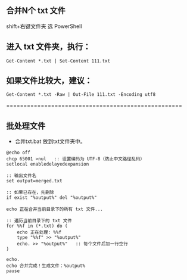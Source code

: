 ## 合并N个 txt 文件

shift+右键文件夹  选 PowerShell

## 进入 txt 文件夹，执行：

`Get-Content *.txt | Set-Content 111.txt`


## 如果文件比较大，建议：

`Get-Content *.txt -Raw | Out-File 111.txt -Encoding utf8`

===================================================

##  批处理文件

- 合并txt.bat  放到txt文件夹中。

```
@echo off
chcp 65001 >nul   :: 设置编码为 UTF-8（防止中文路径乱码）
setlocal enabledelayedexpansion

:: 输出文件名
set output=merged.txt

:: 如果已存在，先删除
if exist "%output%" del "%output%"

echo 正在合并当前目录下的所有 txt 文件...

:: 遍历当前目录下的 txt 文件
for %%f in (*.txt) do (
    echo 正在处理: %%f
    type "%%f" >> "%output%"
    echo. >> "%output%"   :: 每个文件后加一行空行
)

echo.
echo 合并完成！生成文件：%output%
pause

```




